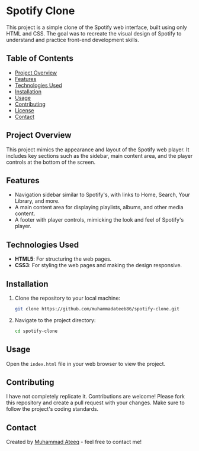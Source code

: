 # Spotify Clone

This project is a simple clone of the Spotify web interface, built using only HTML and CSS. The goal was to recreate the visual design of Spotify to understand and practice front-end development skills.

## Table of Contents
- [Project Overview](#project-overview)
- [Features](#features)
- [Technologies Used](#technologies-used)
- [Installation](#installation)
- [Usage](#usage)
- [Contributing](#contributing)
- [License](#license)
- [Contact](#contact)

## Project Overview
This project mimics the appearance and layout of the Spotify web player. It includes key sections such as the sidebar, main content area, and the player controls at the bottom of the screen.

## Features
- Navigation sidebar similar to Spotify's, with links to Home, Search, Your Library, and more.
- A main content area for displaying playlists, albums, and other media content.
- A footer with player controls, mimicking the look and feel of Spotify's player.

## Technologies Used
- **HTML5**: For structuring the web pages.
- **CSS3**: For styling the web pages and making the design responsive.

## Installation
1. Clone the repository to your local machine:
    ```bash
    git clone https://github.com/muhammadateeb86/spotify-clone.git
    ```
2. Navigate to the project directory:
    ```bash
    cd spotify-clone
    ```

## Usage
Open the `index.html` file in your web browser to view the project.

## Contributing
I have not completely replicate it. Contributions are welcome! Please fork this repository and create a pull request with your changes. Make sure to follow the project's coding standards.

## Contact
Created by [Muhammad Ateeq](mailto:muhammadateeb86@gmail.com) - feel free to contact me!
